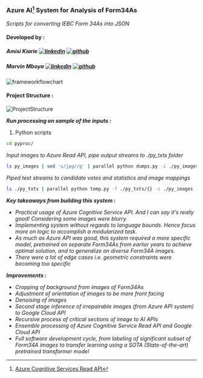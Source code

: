 ### Azure AI[^1] System for Analysis of Form34As 
 _Scripts for converting IEBC Form 34As into JSON_

#### Developed by :
##### Amisi Kiarie [![linkedin](https://img.shields.io/badge/LinkedIn-166FC5?style=border-radius:3px&logo=LinkedIn&logoColor=white)](https://www.linkedin.com/in/akiarie/) [![github](https://img.shields.io/badge/GitHub-000000?style=border-radius:3px&logo=GitHub&logoColor=white)](https://github.com/akiarie/) 
##### Marvin Mboya [![linkedin](https://img.shields.io/badge/LinkedIn-166FC5?style=border-radius:3px&logo=LinkedIn&logoColor=white)](https://www.linkedin.com/in/marvin-mboya-b7bb81195/) [![github](https://img.shields.io/badge/GitHub-000000?style=border-radius:3px&logo=GitHub&logoColor=white)](https://github.com/Marvin-desmond) 

![frameworkflowchart](https://i.imgur.com/SDgIhqh.png)

#### Project Structure :
![ProjectStructure](https://i.imgur.com/s7LbWSo.png)

__*Run processing on sample of the inputs :*__

1. Python scripts

```bash
cd pyproc/
```
_Input images to Azure Read API, pipe output streams to ./py_txts folder_
```bash
ls py_images | sed 's/jpg//g' | parallel python dumps.py -i ./py_images/{}jpg '>./py_txts/{}txt'
```
_Piped text streams to candidate votes and statistics and image mappings_
```bash
ls ./py_txts | parallel python temp.py -f ./py_txts/{} -i ./py_images -e "jpg"

```
_**Key takeaways from building this system :**_
+ _Practical usage of Azure Cognitive Service API. And I can say it's really good! Considering some images were blurry._
+ _Implementing system without regards to language bounds. Hence focus more on logic to accomplish a modularized task._
+ _As much as Azure API was good, this system required a more specific model, pretrained on separate Form34As from earlier years to achieve optimal solution, and to generalize on diverse Form34A images._
+ _There were a lot of edge cases i.e. geometric constraints were becoming too specific_

_**Improvements :**_
+ _Cropping of background from images of Form34As_
+ _Adjustment of orientation of images to be more front facing_
+ _Denoising of images_
+ _Second stage inference of irrepairable images (from Azure API system) to Google Cloud API_
+ _Recursive process of critical sections of image to AI APIs_
+ _Ensemble processing of Azure Cognitive Service Read API and Google Cloud API_
+ _Full software development cycle, from labeling of significant subset of Form34A images to transfer learning using a SOTA (State-of-the-art) pretrained transformer model_

[^1]: [Azure Cognitive Services Read API](https://docs.microsoft.com/en-us/azure/cognitive-services/computer-vision/quickstarts-sdk/client-library?tabs=visual-studio&pivots=programming-language-python)